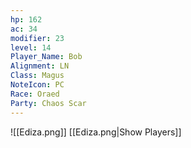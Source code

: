```yaml
---
hp: 162
ac: 34
modifier: 23
level: 14
Player_Name: Bob
Alignment: LN
Class: Magus
NoteIcon: PC
Race: Oraed
Party: Chaos Scar
---
```

![[Ediza.png]]
[[Ediza.png|Show Players]]